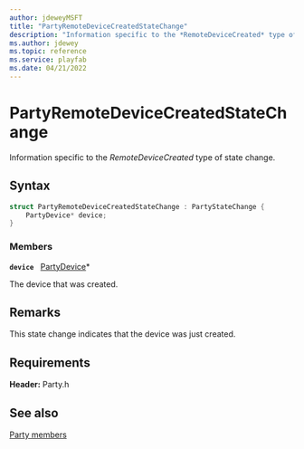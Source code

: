 ```yaml
---
author: jdeweyMSFT
title: "PartyRemoteDeviceCreatedStateChange"
description: "Information specific to the *RemoteDeviceCreated* type of state change."
ms.author: jdewey
ms.topic: reference
ms.service: playfab
ms.date: 04/21/2022
---
```


# PartyRemoteDeviceCreatedStateChange  

Information specific to the *RemoteDeviceCreated* type of state change.  

## Syntax  
  
```cpp
struct PartyRemoteDeviceCreatedStateChange : PartyStateChange {  
    PartyDevice* device;  
}  
```
  
### Members  
  
**`device`** &nbsp; [PartyDevice](../classes/PartyDevice/partydevice.md)*  
  
The device that was created.
  
## Remarks  
  
This state change indicates that the device was just created.
  
## Requirements  
  
**Header:** Party.h
  
## See also  
[Party members](../party_members.md)  

  
  
